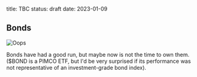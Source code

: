 title: TBC
status: draft 
date: 2023-01-09

## Bonds

![Oops](https://substack.com/redirect/e1ab2622-db42-4a19-9259-bd30d1d1502d?j=eyJ1Ijoibm1idCJ9.oKN8sNuAta-fKDvVXVf40Ijrk4j2KaDlakvdPE7BH98)

Bonds have had a good run, but maybe now is not the time to own them.
($BOND is a PIMCO ETF, but I'd be very surprised if its performance was not representative of an investment-grade bond index).


